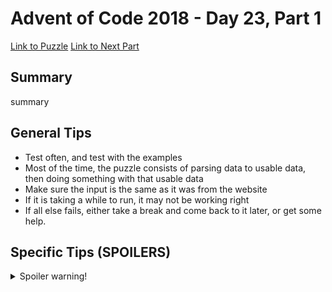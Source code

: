 # Advent of Code 2018 - Day 23, Part 1

[Link to Puzzle](https://adventofcode.com/2018/day/23)
[Link to Next Part](https://github.com/CodingAP/unofficial-aoc-syllabus/blob/main/years/2018/day23/part2.md)

## Summary
summary

## General Tips
- Test often, and test with the examples
- Most of the time, the puzzle consists of parsing data to usable data, then doing something with that usable data
- Make sure the input is the same as it was from the website
- If it is taking a while to run, it may not be working right
- If all else fails, either take a break and come back to it later, or get some help.

## Specific Tips (SPOILERS)
<details> <summary>Spoiler warning!</summary>

specific tips

</details>